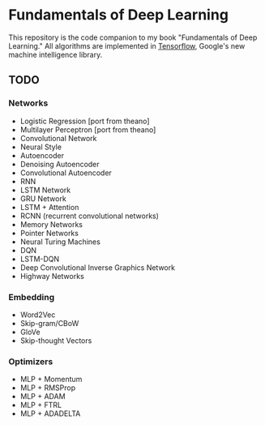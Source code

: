# Fundamentals of Deep Learning

This repository is the code companion to my book "Fundamentals of Deep Learning." All algorithms are implemented in [Tensorflow](https://www.tensorflow.org/ "Tensorflow"), Google's new machine intelligence library. 

## TODO

### Networks

- Logistic Regression [port from theano]
- Multilayer Perceptron [port from theano]
- Convolutional Network
- Neural Style
- Autoencoder
- Denoising Autoencoder
- Convolutional Autoencoder
- RNN
- LSTM Network
- GRU Network
- LSTM + Attention
- RCNN (recurrent convolutional networks)
- Memory Networks
- Pointer Networks
- Neural Turing Machines
- DQN
- LSTM-DQN
- Deep Convolutional Inverse Graphics Network
- Highway Networks

### Embedding

- Word2Vec
- Skip-gram/CBoW
- GloVe
- Skip-thought Vectors

### Optimizers

- MLP + Momentum
- MLP + RMSProp
- MLP + ADAM
- MLP + FTRL
- MLP + ADADELTA
